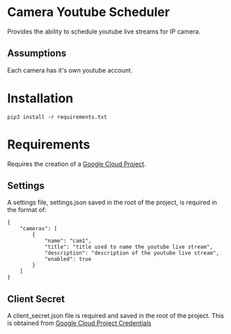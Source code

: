 # Camera Youtube Scheduler

Provides the ability to schedule youtube live streams for IP camera.

## Assumptions

Each camera has it's own youtube account.

# Installation

`pip3 install -r requirements.txt`

# Requirements

Requires the creation of a [Google Cloud Project](https://console.cloud.google.com/).

## Settings

A settings file, settings.json saved in the root of the project, is required in the format of:

```
{
    "cameras": [
        {
            "name": "cam1",
            "title": "title used to name the youtube live stream",
            "description": "description of the youtube live stream",
            "enabled": true
        }
    ]
}
```

## Client Secret

A client_secret.json file is required and saved in the root of the project. This is obtained from [Google Cloud Project Credentials](https://console.cloud.google.com/apis/credentials)
